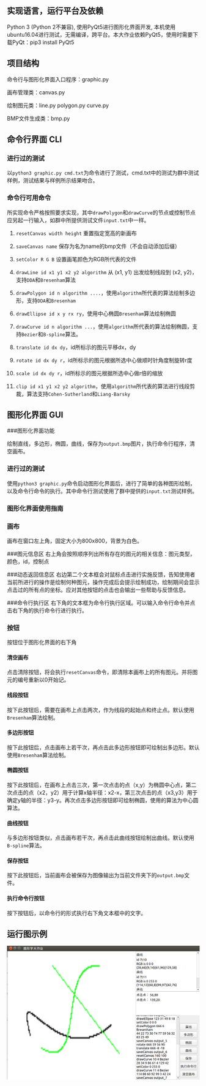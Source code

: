 ## 实现语言，运行平台及依赖
Python 3 (Python 2不兼容), 使用PyQt5进行图形化界面开发, 本机使用ubuntu16.04进行测试，无需编译，跨平台。本大作业依赖PyQt5，使用时需要下载PyQt：pip3 install PyQt5

## 项目结构

命令行与图形化界面入口程序：graphic.py

画布管理类：canvas.py

绘制图元类：line.py polygon.py curve.py

BMP文件生成类：bmp.py


## 命令行界面 CLI

### 进行过的测试
以`python3 graphic.py cmd.txt`为命令进行了测试，cmd.txt中的测试为群中测试样例，测试结果与样例所示结果吻合。

### 命令行可用命令

所实现命令严格按照要求实现，其中`drawPolygon`和`drawCurve`的节点或控制节点应另起一行输入，如群中所提供测试文件`input.txt`中一样。

1. `resetCanvas width height` 重置指定宽高的新画布

2. `saveCanvas name` 保存为名为name的bmp文件（不会自动添加后缀）

3. `setColor R G B` 设置画笔颜色为RGB所代表的文件

4. `drawLine id x1 y1 x2 y2 algorithm` 从 (x1, y1) 出发绘制线段到 (x2, y2)，支持`DDA`和`Bresenham`算法

5. `drawPolygon id n algorithm ....`，使用`algorithm`所代表的算法绘制多边形，支持`DDA`和`Bresenham`

6. `drawEllipse id x y rx ry`，使用中心椭圆`Bresenham`算法绘制椭圆

7. `drawCurve id n algorithm ...`，使用`algorithm`所代表的算法绘制椭圆，支持`Bezier`和`B-spline`算法。

8. `translate id dx dy`，id所标示的图元平移dx，dy

9. `rotate id dx dy r`，id所标示的图元根据所选中心做顺时针角度制旋转r度

10. `scale id dx dy r`，id所标示的图元根据所选中心做r倍的缩放

11. `clip id x1 y1 x2 y2 algorithm`，使用`algorithm`所代表的算法进行线段剪裁，算法支持`Cohen-Sutherland`和`Liang-Barsky`

## 图形化界面 GUI

###图形化界面功能

绘制直线，多边形，椭圆，曲线，保存为`output.bmp`图片，执行命令行程序，清空画布。

### 进行过的测试
使用`python3 graphic.py`命令启动图形化界面后，进行了简单的各种图形绘制，以及命令行命令的执行。其中命令行测试使用了群中提供的`input.txt`测试样例。

### 图形化界面使用指南

### 画布
画布在窗口左上角，固定大小为800x800，背景为白色。

###图元信息区
右上角会按照顺序列出所有存在的图元的相关信息：图元类型，颜色，id，控制点

###动态返回信息区
右边第二个文本框会对鼠标点击进行实施反馈，告知使用者当前所进行的操作是绘制何种图元，操作完成后会提示绘制成功，绘制期间会显示点击过的所有点的坐标。应对其他按钮的点击也会输出一些帮助与反馈信息。

###命令行执行区
右下角的文本框为命令行执行区域。可以输入命令行命令并点击右下角的执行命令行进行执行。

### 按钮
按钮位于图形化界面的右下角
#### 清空画布
点击清除按钮，将会执行`resetCanvas`命令，即清除本画布上的所有图元。并将图元的编号重新以0开始记。
#### 线段按钮
按下此按钮后，需要在画布上点击两次，作为线段的起始点和终止点。默认使用`Bresenham`算法绘制。
#### 多边形按钮
按下此按钮后，点击画布上若干次，再点击此多边形按钮即可绘制出多边形。默认使用`Bresenham`算法绘制。
#### 椭圆按钮 
按下此按钮后，在画布上点击三次，第一次点击的点（x,y）为椭圆中心点，第二次点击的点（x2，y2）用于计算x轴半径：x2-x，第三次点击的点（x3,y3）用于确定y轴的半径：y3-y。再次点击多边形按钮即可绘制椭圆，使用的算法为中心圆算法。
#### 曲线按钮
与多边形按钮类似，点击画布若干次，再点击此曲线按钮绘制出曲线。默认使用`B-spline`算法。
#### 保存按钮
按下此按钮后，当前画布会被保存为图像输出为当前文件夹下的`output.bmp`文件。
#### 执行命令行按钮
按下按钮后，以命令行的形式执行右下角文本框中的文字。


## 运行图示例
![graphic](graphic.png)
